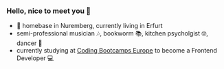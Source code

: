 ### Hello, nice to meet you :wave:

- 🏡 homebase in Nuremberg, currently living in Erfurt
- semi-professional musician 🎶, bookworm 📚, kitchen psycholgist 🤓, dancer 💃
- currently studying at <a href = https://github.com/coding-bootcamps-eu>Coding Bootcamps Europe</a> to become a Frontend Developer 💻
